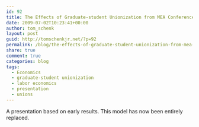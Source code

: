 ```yaml
---
id: 92
title: The Effects of Graduate-student Unionization from MEA Conference
date: 2009-07-02T10:23:41+00:00
author: tom_schenk
layout: post
guid: http://tomschenkjr.net/?p=92
permalink: /blog/the-effects-of-graduate-student-unionization-from-mea-conference/
share: true
comment: true
categories: blog 
tags:
  - Economics
  - graduate-student unionization
  - labor economics
  - presentation
  - unions
---
```

A presentation based on early results. This model has now been entirely replaced.

<script async class="speakerdeck-embed" data-id="4fc965be02ee4b0022026828" data-ratio="1.4143646408839778" src="//speakerdeck.com/assets/embed.js"></script>